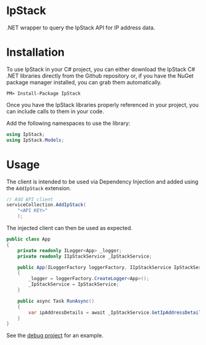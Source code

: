 # IpStack
.NET wrapper to query the IpStack API for IP address data.

# Installation
To use IpStack in your C# project, you can either download the IpStack C# .NET libraries directly from the Github repository or, if you have the NuGet package manager installed, you can grab them automatically.

```
PM> Install-Package IpStack
```
Once you have the IpStack libraries properly referenced in your project, you can include calls to them in your code.

Add the following namespaces to use the library:

```C#
using IpStack;
using IpStack.Models;
```

# Usage
The client is intended to be used via Dependency Injection and added using the `AddIpStack` extension.

```C#
// Add API client
serviceCollection.AddIpStack(
    "<API KEY>"
    );
```

The injected client can then be used as expected.

```C#
public class App
{
    private readonly ILogger<App> _logger;
    private readonly IIpStackService _IpStackService;

    public App(ILoggerFactory loggerFactory, IIpStackService IpStackService)
    {
        _logger = loggerFactory.CreateLogger<App>();
        _IpStackService = IpStackService;
    }

    public async Task RunAsync()
    {
        var ipAddressDetails = await _IpStackService.GetIpAddressDetailsAsync();
    }
}
```

See the [debug project](https://github.com/mattosaurus/IpStack/tree/master/IpStack.Debug) for an example.
